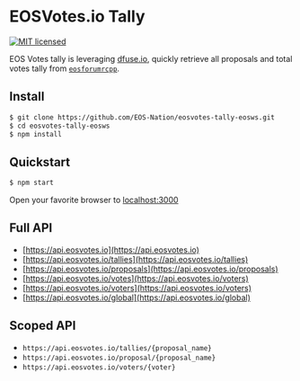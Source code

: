 # EOSVotes.io Tally

[![MIT licensed](https://img.shields.io/badge/license-MIT-blue.svg)](https://raw.githubusercontent.com/EOS-Nation/eosvotes-tally-eosws/master/LICENSE)

EOS Votes tally is leveraging [dfuse.io](https://dfuse.io), quickly retrieve all proposals and total votes tally from [`eosforumrcpp`](https://github.com/eoscanada/eosio.forum).

## Install

```bash
$ git clone https://github.com/EOS-Nation/eosvotes-tally-eosws.git
$ cd eosvotes-tally-eosws
$ npm install
```

## Quickstart

```bash
$ npm start
```

Open your favorite browser to [localhost:3000](http://localhost:3000)

## Full API

- [https://api.eosvotes.io](https://api.eosvotes.io)
- [https://api.eosvotes.io/tallies](https://api.eosvotes.io/tallies)
- [https://api.eosvotes.io/proposals](https://api.eosvotes.io/proposals)
- [https://api.eosvotes.io/votes](https://api.eosvotes.io/voters)
- [https://api.eosvotes.io/voters](https://api.eosvotes.io/voters)
- [https://api.eosvotes.io/global](https://api.eosvotes.io/global)


## Scoped API

- `https://api.eosvotes.io/tallies/{proposal_name}`
- `https://api.eosvotes.io/proposal/{proposal_name}`
- `https://api.eosvotes.io/voters/{voter}`
